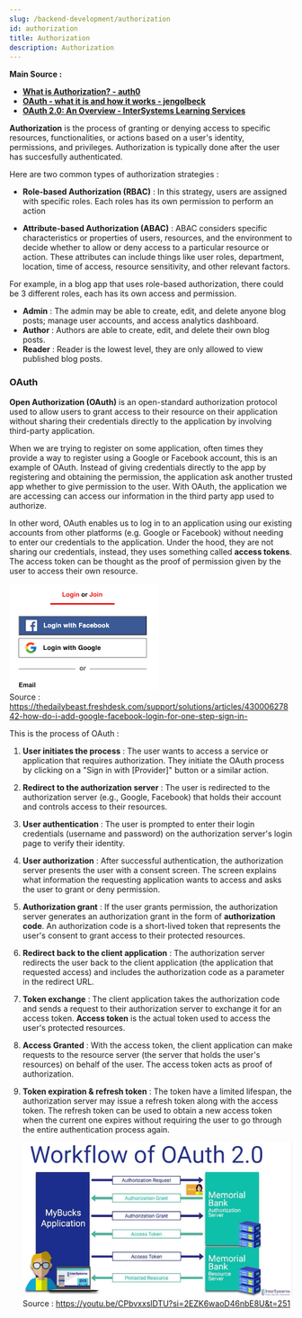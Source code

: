```yaml
---
slug: /backend-development/authorization
id: authorization
title: Authorization
description: Authorization
---
```


**Main Source :**

- **[What is Authorization? - auth0](https://auth0.com/intro-to-iam/what-is-authorization)**
- **[OAuth - what it is and how it works - jengolbeck](https://youtu.be/SXDce0e3Ue4?si=IYiiXPVhEyBRWtfu)**
- **[OAuth 2.0: An Overview - InterSystems Learning Services](https://youtu.be/CPbvxxslDTU?si=lmOoLjg4k9dzW-_j)**

**Authorization** is the process of granting or denying access to specific resources, functionalities, or actions based on a user's identity, permissions, and privileges. Authorization is typically done after the user has succesfully authenticated.

Here are two common types of authorization strategies :

- **Role-based Authorization (RBAC)** : In this strategy, users are assigned with specific roles. Each roles has its own permission to perform an action

- **Attribute-based Authorization (ABAC)** : ABAC considers specific characteristics or properties of users, resources, and the environment to decide whether to allow or deny access to a particular resource or action. These attributes can include things like user roles, department, location, time of access, resource sensitivity, and other relevant factors.

For example, in a blog app that uses role-based authorization, there could be 3 different roles, each has its own access and permission.

- **Admin** : The admin may be able to create, edit, and delete anyone blog posts; manage user accounts, and access analytics dashboard.
- **Author** : Authors are able to create, edit, and delete their own blog posts.
- **Reader** : Reader is the lowest level, they are only allowed to view published blog posts.

### OAuth

**Open Authorization (OAuth)** is an open-standard authorization protocol used to allow users to grant access to their resource on their application without sharing their credentials directly to the application by involving third-party application.

When we are trying to register on some application, often times they provide a way to register using a Google or Facebook account, this is an example of OAuth. Instead of giving credentials directly to the app by registering and obtaining the permission, the application ask another trusted app whether to give permission to the user. With OAuth, the application we are accessing can access our information in the third party app used to authorize.

In other word, OAuth enables us to log in to an application using our existing accounts from other platforms (e.g. Google or Facebook) without needing to enter our credentials to the application. Under the hood, they are not sharing our credentials, instead, they uses something called **access tokens**. The access token can be thought as the proof of permission given by the user to access their own resource.

![OAuth example](./oauth.png)  
Source : https://thedailybeast.freshdesk.com/support/solutions/articles/43000627842-how-do-i-add-google-facebook-login-for-one-step-sign-in-

This is the process of OAuth :

1. **User initiates the process** : The user wants to access a service or application that requires authorization. They initiate the OAuth process by clicking on a "Sign in with [Provider]" button or a similar action.

2. **Redirect to the authorization server** : The user is redirected to the authorization server (e.g., Google, Facebook) that holds their account and controls access to their resources.

3. **User authentication** : The user is prompted to enter their login credentials (username and password) on the authorization server's login page to verify their identity.

4. **User authorization** : After successful authentication, the authorization server presents the user with a consent screen. The screen explains what information the requesting application wants to access and asks the user to grant or deny permission.

5. **Authorization grant** : If the user grants permission, the authorization server generates an authorization grant in the form of **authorization code**. An authorization code is a short-lived token that represents the user's consent to grant access to their protected resources.

6. **Redirect back to the client application** : The authorization server redirects the user back to the client application (the application that requested access) and includes the authorization code as a parameter in the redirect URL.

7. **Token exchange** : The client application takes the authorization code and sends a request to their authorization server to exchange it for an access token. **Access token** is the actual token used to access the user's protected resources.

8. **Access Granted** : With the access token, the client application can make requests to the resource server (the server that holds the user's resources) on behalf of the user. The access token acts as proof of authorization.

9. **Token expiration & refresh token** : The token have a limited lifespan, the authorization server may issue a refresh token along with the access token. The refresh token can be used to obtain a new access token when the current one expires without requiring the user to go through the entire authentication process again.

   ![Workflow of OAuth](./oauth-workflow.png)  
   Source : https://youtu.be/CPbvxxslDTU?si=2EZK6waoD46nbE8U&t=251
